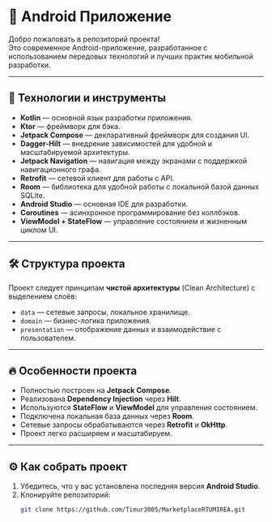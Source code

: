 # 📱 Android Приложение

Добро пожаловать в репозиторий проекта!  
Это современное Android-приложение, разработанное с использованием передовых технологий и лучших практик мобильной разработки.

---

## 🚀 Технологии и инструменты

- **Kotlin** — основной язык разработки приложения.
- **Ktor** — фреймворк для бэка.
- **Jetpack Compose** — декларативный фреймворк для создания UI.
- **Dagger-Hilt** — внедрение зависимостей для удобной и масштабируемой архитектуры.
- **Jetpack Navigation** — навигация между экранами с поддержкой навигационного графа.
- **Retrofit** — сетевой клиент для работы с API.
- **Room** — библиотека для удобной работы с локальной базой данных SQLite.
- **Android Studio** — основная IDE для разработки.
- **Coroutines** — асинхронное программирование без коллбэков.
- **ViewModel + StateFlow** — управление состоянием и жизненным циклом UI.

---

## 🛠 Структура проекта

Проект следует принципам **чистой архитектуры** (Clean Architecture) с выделением слоёв:
- `data` — сетевые запросы, локальное хранилище.
- `domain` — бизнес-логика приложения.
- `presentation` — отображение данных и взаимодействие с пользователем.

---

## 🔥 Особенности проекта

- Полностью построен на **Jetpack Compose**.
- Реализована **Dependency Injection** через **Hilt**.
- Используются **StateFlow** и **ViewModel** для управления состоянием.
- Подключена локальная база данных через **Room**.
- Сетевые запросы обрабатываются через **Retrofit** и **OkHttp**.
- Проект легко расширяем и масштабируем.

---

## ⚙️ Как собрать проект

1. Убедитесь, что у вас установлена последняя версия **Android Studio**.
2. Клонируйте репозиторий:
   ```bash
   git clone https://github.com/Timur3005/MarketplaceRTUMIREA.git
